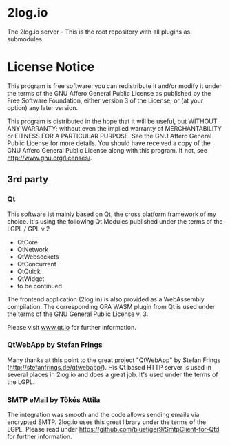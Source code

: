 # 2log.io
The 2log.io server - This is the root repository with all plugins as submodules.


# License Notice

This program is free software: you can redistribute it and/or modify
it under the terms of the GNU Affero General Public License as published by
the Free Software Foundation, either version 3 of the License, or
(at your option) any later version.

This program is distributed in the hope that it will be useful,
but WITHOUT ANY WARRANTY; without even the implied warranty of
MERCHANTABILITY or FITNESS FOR A PARTICULAR PURPOSE.  See the
GNU Affero General Public License for more details.
You should have received a copy of the GNU Affero General Public License
along with this program.  If not, see <http://www.gnu.org/licenses/>.

## 3rd party 

### Qt
This software ist mainly based on Qt, the cross platform framework of my choice. It's using the following Qt Modules published under the terms of the LGPL / GPL v.2
- QtCore
- QtNetwork
- QtWebsockets
- QtConcurrent
- QtQuick
- QtWidget
- to be continued

The frontend application (2log.in) is also provided as a WebAssembly compilation. The corresponding QPA WASM plugin from Qt is used under the terms of the GNU General Public License v. 3.

Please visit www.qt.io for further information.

### QtWebApp by Stefan Frings

Many thanks at this point to the great project "QtWebApp" by Stefan Frings (http://stefanfrings.de/qtwebapp/). His Qt based HTTP server is used in several places in 2log.io and does a great job. It's used under the terms of the LGPL.

### SMTP eMail by Tőkés Attila

The integration was smooth and the code allows sending emails via encrypted SMTP.  2log.io uses this great library under the terms of the LGPL. Please read under
https://github.com/bluetiger9/SmtpClient-for-Qtd for further information.



